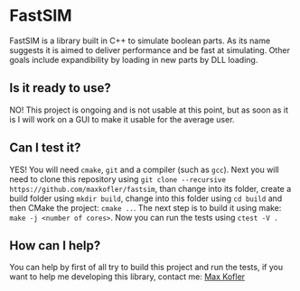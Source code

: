 # FastSIM
FastSIM is a library built in C++ to simulate boolean parts. As its name suggests it is aimed to deliver performance and be fast at simulating. Other goals include expandibility by loading in new parts by DLL loading.

## Is it ready to use?
NO! This project is ongoing and is not usable at this point, but as soon as it is I will work on a GUI to make it usable for the average user.

## Can I test it?
YES! You will need ```cmake```, ```git``` and a compiler (such as ```gcc```). Next you will need to clone this repository using ```git clone --recursive https://github.com/maxkofler/fastsim```, than change into its folder, create a build folder
using ```mkdir build```, change into this folder using ```cd build``` and then CMake the project: ```cmake ..```. The next step is to build it using make: ```make -j <number of cores>```.
Now you can run the tests using ```ctest -V .```

## How can I help?
You can help by first of all try to build this project and run the tests, if you want to help me developing this library, contact me: [Max Kofler](mailto:kofler.max.dev@gmail.com?subject=[FastSIM])

